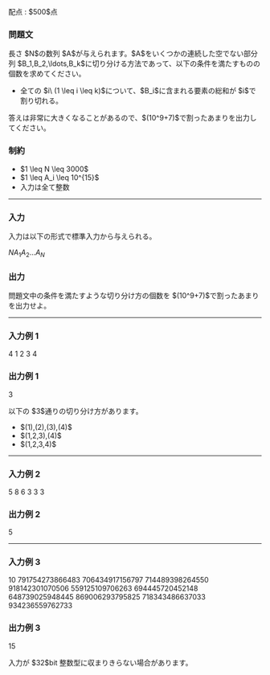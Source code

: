 
<div>

<span>

<span>

<p>
配点 : $500$点
</p>

<div>

<section>

### **問題文**

<p>
長さ $N$の数列 $A$が与えられます。$A$をいくつかの連続した空でない部分列 $B_1,B_2,\ldots,B_k$に切り分ける方法であって、以下の条件を満たすものの個数を求めてください。
</p>

<ul>

<li>
全ての $i\ (1 \leq i \leq k)$について、$B_i$に含まれる要素の総和が $i$で割り切れる。
</li>

</ul>

<p>
答えは非常に大きくなることがあるので、$(10^9+7)$で割ったあまりを出力してください。
</p>

</section>

</div>

<div>

<section>

### **制約**

<ul>

<li>
$1 \leq N \leq 3000$
</li>

<li>
$1 \leq A_i \leq 10^{15}$
</li>

<li>
入力は全て整数
</li>

</ul>

</section>

</div>

---

<div>

<div>

<section>

### **入力**

<p>
入力は以下の形式で標準入力から与えられる。
</p>

<div>

$N$$A_1$$A_2$$\ldots$$A_N$
</div>

</section>

</div>

<div>

<section>

### **出力**

<p>
問題文中の条件を満たすような切り分け方の個数を $(10^9+7)$で割ったあまりを出力せよ。
</p>

</section>

</div>

</div>

---

<div>

<section>

### **入力例 1**

<div>

4
1 2 3 4

</div>

</section>

</div>

<div>

<section>

### **出力例 1**

<div>

3

</div>

<p>
以下の $3$通りの切り分け方があります。
</p>

<ul>

<li>
$(1),(2),(3),(4)$
</li>

<li>
$(1,2,3),(4)$
</li>

<li>
$(1,2,3,4)$
</li>

</ul>

</section>

</div>

---

<div>

<section>

### **入力例 2**

<div>

5
8 6 3 3 3

</div>

</section>

</div>

<div>

<section>

### **出力例 2**

<div>

5

</div>

</section>

</div>

---

<div>

<section>

### **入力例 3**

<div>

10
791754273866483 706434917156797 714489398264550 918142301070506 559125109706263 694445720452148 648739025948445 869006293795825 718343486637033 934236559762733

</div>

</section>

</div>

<div>

<section>

### **出力例 3**

<div>

15

</div>

<p>
入力が $32$bit 整数型に収まりきらない場合があります。
</p>

</section>

</div>

</span>

</span>

</div>
